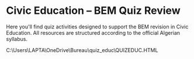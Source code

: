 # Civic Education – BEM Quiz Review

Here you'll find quiz activities designed to support the BEM revision in Civic Education. All resources are structured according to the official Algerian syllabus.

C:\Users\LAPTA\OneDrive\Bureau\quiz_educ\QUIZEDUC.HTML




